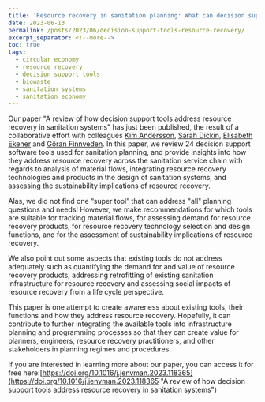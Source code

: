 ```yaml
---
title: 'Resource recovery in sanitation planning: What can decision support tools do for you?'
date: 2023-06-13
permalink: /posts/2023/06/decision-support-tools-resource-recovery/
excerpt_separator: <!--more-->
toc: true
tags:
  - circular economy
  - resource recovery
  - decision support tools
  - biowaste
  - sanitation systems
  - sanitation economy
---
```


Our paper "A review of how decision support tools address resource recovery in sanitation systems" has just been published, the result of a collaborative effort with colleagues [Kim Andersson](https://www.sei.org/people/kim-andersson/), [Sarah Dickin](https://www.linkedin.com/in/ACoAAAhYiBkBjLgMMgDHO05yCeFcUb5Ipxy2EB0), [Elisabeth Ekener](https://www.linkedin.com/in/ACoAAANKGl0B36qE81m8OPy0K3zjEj9TPfWPEww) and [Göran Finnveden](https://www.linkedin.com/in/ACoAAD6ORtYBPhAEX-CML12PHrjl5M7uh7xR-2c). In this paper, we review 24 decision support software tools used for sanitation planning, and provide insights into how they address resource recovery across the sanitation service chain with regards to analysis of material flows, integrating resource recovery technologies and products in the design of sanitation systems, and assessing the sustainability implications of resource recovery.

<!--more-->

Alas, we did not find one “super tool” that can address "all" planning questions and needs! However, we make recommendations for which tools are suitable for tracking material flows, for assessing demand for resource recovery products, for resource recovery technology selection and design functions, and for the assessment of sustainability implications of resource recovery.

We also point out some aspects that existing tools do not address adequately such as quantifying the demand for and value of resource recovery products, addressing retrofitting of existing sanitation infrastructure for resource recovery and assessing social impacts of resource recovery from a life cycle perspective.

This paper is one attempt to create awareness about existing tools, their functions and how they address resource recovery. Hopefully, it can contribute to further integrating the available tools into infrastructure planning and programming processes so that they can create value for planners, engineers, resource recovery practitioners, and other stakeholders in planning regimes and procedures.

If you are interested in learning more about our paper, you can access it for free here:[https://doi.org/10.1016/j.jenvman.2023.118365](https://doi.org/10.1016/j.jenvman.2023.118365 "A review of how decision support tools address resource recovery in sanitation systems")
